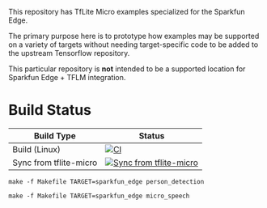 This repository has TfLite Micro examples specialized for the Sparkfun Edge.

The primary purpose here is to prototype how examples may be supported on a
variety of targets without needing target-specific code to be added to the
upstream Tensorflow repository.

This particular repository is **not** intended to be a supported location for
Sparkfun Edge + TFLM integration.


# Build Status

|   Build Type  |  Status  |
| -----------   |  --------- |
| Build (Linux) | [![CI](https://github.com/advaitjain/tflite-micro-sparkfun-edge-examples/actions/workflows/ci.yml/badge.svg?event=schedule)](https://github.com/advaitjain/tflite-micro-sparkfun-edge-examples/actions/workflows/ci.yml)
| Sync from tflite-micro | [![Sync from tflite-micro](https://github.com/advaitjain/tflite-micro-sparkfun-edge-examples/actions/workflows/sync.yml/badge.svg)](https://github.com/advaitjain/tflite-micro-sparkfun-edge-examples/actions/workflows/sync.yml)

`make -f Makefile TARGET=sparkfun_edge person_detection`

`make -f Makefile TARGET=sparkfun_edge micro_speech`
